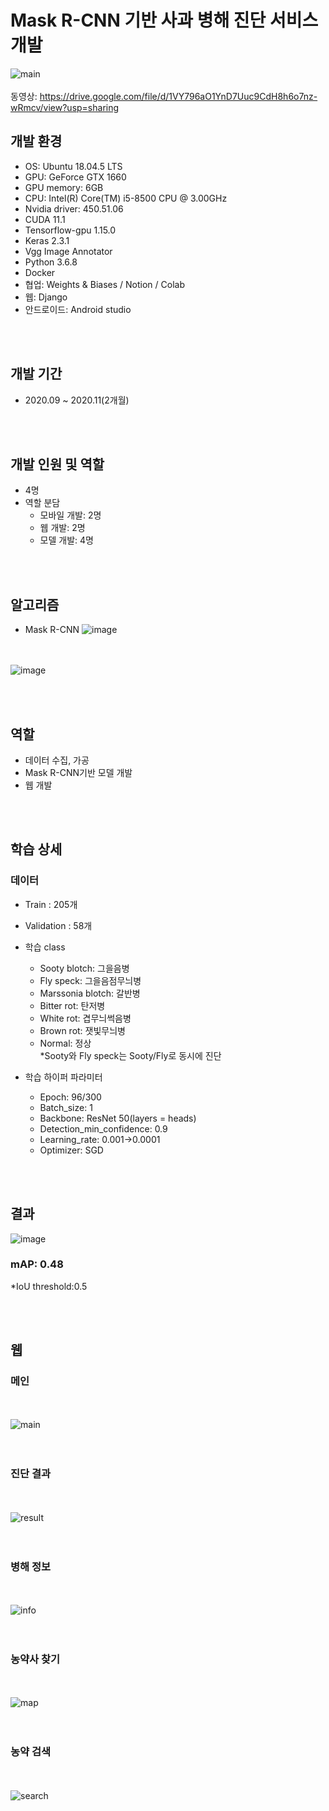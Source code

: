 # Mask R-CNN 기반 사과 병해 진단 서비스 개발
![main](https://user-images.githubusercontent.com/47843060/100581940-ce23e000-332b-11eb-9efb-d31ae0c35b9a.JPG)
<br><br>
동영상: https://drive.google.com/file/d/1VY796aO1YnD7Uuc9CdH8h6o7nz-wRmcv/view?usp=sharing
## 개발 환경
- OS: Ubuntu 18.04.5 LTS
- GPU: GeForce GTX 1660
- GPU memory: 6GB
- CPU: Intel(R) Core(TM) i5-8500 CPU @ 3.00GHz
- Nvidia driver: 450.51.06
- CUDA 11.1 
- Tensorflow-gpu 1.15.0
- Keras 2.3.1
- Vgg Image Annotator
- Python 3.6.8
- Docker
- 협업: Weights & Biases / Notion / Colab
- 웹: Django
- 안드로이드: Android studio

<br><br>
## 개발 기간
- 2020.09 ~ 2020.11(2개월)

<br><br>
## 개발 인원 및 역할
- 4명
- 역할 분담
  - 모바일 개발: 2명
  - 웹 개발: 2명 
  - 모델 개발: 4명

<br><br>
## 알고리즘
- Mask R-CNN
![image](https://user-images.githubusercontent.com/47843060/101361305-276ab100-38e2-11eb-979e-e2741cd3465b.png)

<br><br>
![image](https://user-images.githubusercontent.com/47843060/101361136-f1c5c800-38e1-11eb-9f16-e5d50b558026.png)

<br><br>
## 역할
- 데이터 수집, 가공
- Mask R-CNN기반 모델 개발
- 웹 개발

<br><br>
## 학습 상세
### 데이터
- Train : 205개
- Validation : 58개
- 학습 class
  - Sooty blotch: 그을음병
  - Fly speck: 그을음점무늬병
  - Marssonia blotch: 갈반병
  - Bitter rot: 탄저병
  - White rot: 겹무늬썩음병
  - Brown rot: 잿빛무늬병
  - Normal: 정상<br>
 *Sooty와 Fly speck는 Sooty/Fly로 동시에 진단

- 학습 하이퍼 파라미터
  - Epoch: 96/300
  - Batch_size: 1
  - Backbone: ResNet 50(layers = heads)
  - Detection_min_confidence: 0.9
  - Learning_rate: 0.001->0.0001
  - Optimizer: SGD


<br><br>
## 결과

![image](https://user-images.githubusercontent.com/47843060/100582270-5609ea00-332c-11eb-9d6a-63d2eafa0d04.png)

### mAP: 0.48 
*IoU threshold:0.5


<br><br>
## 웹

### 메인
<br><br>
![main](https://user-images.githubusercontent.com/47843060/100581940-ce23e000-332b-11eb-9efb-d31ae0c35b9a.JPG)
<br><br><br>

### 진단 결과
<br><br>
![result](https://user-images.githubusercontent.com/47843060/100581890-bfd5c400-332b-11eb-8eee-be12be4713ea.JPG)
<br><br><br>


### 병해 정보
<br><br>
![info](https://user-images.githubusercontent.com/47843060/100582448-95d0d180-332c-11eb-8b9e-0d43a8571628.JPG)
<br><br><br>


### 농약사 찾기
<br><br>
![map](https://user-images.githubusercontent.com/47843060/100582385-80f43e00-332c-11eb-8288-e1d5c219513c.JPG)
<br><br><br>


### 농약 검색
<br><br>
![search](https://user-images.githubusercontent.com/47843060/100582425-8f425a00-332c-11eb-9f2c-57072c7a3abf.JPG)
<br><br><br>

